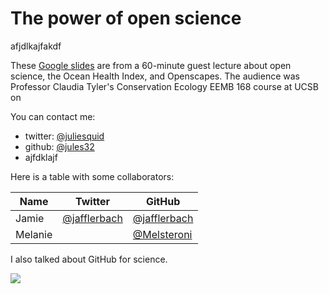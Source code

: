 # The power of open science

afjdlkajfakdf

These [Google slides](https://docs.google.com/presentation/d/1CsoBX3LwU8r5_34nuzthO9bn8xLxZMmL6-uY-yUaRTs/edit?usp=sharing) are from a 60-minute guest lecture about open science, the Ocean Health Index, and Openscapes. The audience was Professor Claudia Tyler's Conservation Ecology EEMB 168 course at UCSB on  

You can contact me:

- twitter: [@juliesquid](https://twitter.com/juliesquid)
- github: [@jules32](https://github.com/jules32)
- ajfdklajf


Here is a table with some collaborators:


Name | Twitter | GitHub
-----|---------|--------
Jamie | [@jafflerbach](https://twitter.com/jafflerbach) | [@jafflerbach](https://github.com/jafflerbach)
Melanie |  | [@Melsteroni](https://github.com/Melsteroni)

I also talked about GitHub for science. 

![](https://octodex.github.com/images/labtocat.png)

